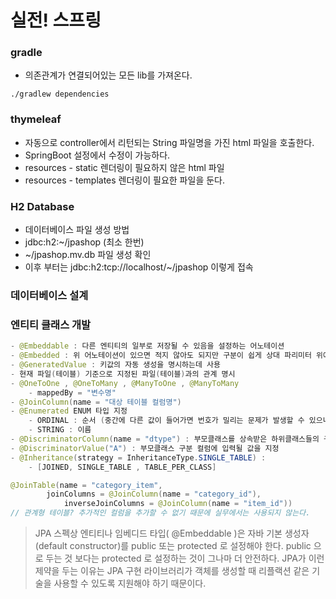 # 실전! 스프링

### gradle
-   의존관계가 연결되어있는 모든 lib를 가져온다.

``./gradlew dependencies``


### thymeleaf

- 자동으로 controller에서  리턴되는 String 파일명을 가진 html 파일을 호출한다.
- SpringBoot 설정에서 수정이 가능하다.
- resources - static 렌더링이 필요하지 않은 html 파일
- resources - templates 렌더링이 필요한 파일을 둔다.


### H2 Database

- 데이터베이스 파일 생성 방법
- jdbc:h2:~/jpashop (최소 한번)
- ~/jpashop.mv.db 파일 생성 확인
- 이후 부터는 jdbc:h2:tcp://localhost/~/jpashop 이렇게 접속

### 데이터베이스 설계

### 엔티티 클래스 개발
~~~java 
- @Embeddable : 다른 엔티티의 일부로 저장될 수 있음을 설정하는 어노테이션
- @Embedded : 위 어노테이션이 있으면 적지 않아도 되지만 구분이 쉽게 상대 파리미터 위에도 명시  
- @GeneratedValue : 키값의 자동 생성을 명시하는데 사용
- 현재 파일(테이블) 기준으로 지정된 파일(테이블)과의 관계 명시
- @OneToOne , @OneToMany , @ManyToOne , @ManyToMany
    - mappedBy = "변수명"   
- @JoinColumn(name = "대상 테이블 컬럼명")    
- @Enumerated ENUM 타입 지정
    - ORDINAL : 순서 (중간에 다른 값이 들어가면 번호가 밀리는 문제가 발생할 수 있으니 절대 사용하면 X)
    - STRING : 이름
- @DiscriminatorColumn(name = "dtype") : 부모클래스를 상속받은 하위클래스들의 구분할 컬럼을 생성
- @DiscriminatorValue("A") : 부모클래스 구분 컬럼에 입력될 값을 지정
- @Inheritance(strategy = InheritanceType.SINGLE_TABLE) :
    - [JOINED, SINGLE_TABLE , TABLE_PER_CLASS]
~~~

~~~java
@JoinTable(name = "category_item",
        joinColumns = @JoinColumn(name = "category_id"),
            inverseJoinColumns = @JoinColumn(name = "item_id"))
// 관계형 테이블? 추가적인 컬럼을 추가할 수 없기 때문에 실무에서는 사용되지 않는다.
~~~ 

> JPA 스펙상 엔티티나 임베디드 타입( @Embeddable )은 자바 기본 생성자(default constructor)를 
> public 또는 protected 로 설정해야 한다. 
> public 으로 두는 것 보다는 protected 로 설정하는 것이 그나마 더 안전하다.
> JPA가 이런 제약을 두는 이유는 
> JPA 구현 라이브러리가 객체를 생성할 때 리플랙션 같은 기술을 사용할 수 있도록 지원해야 하기 때문이다.